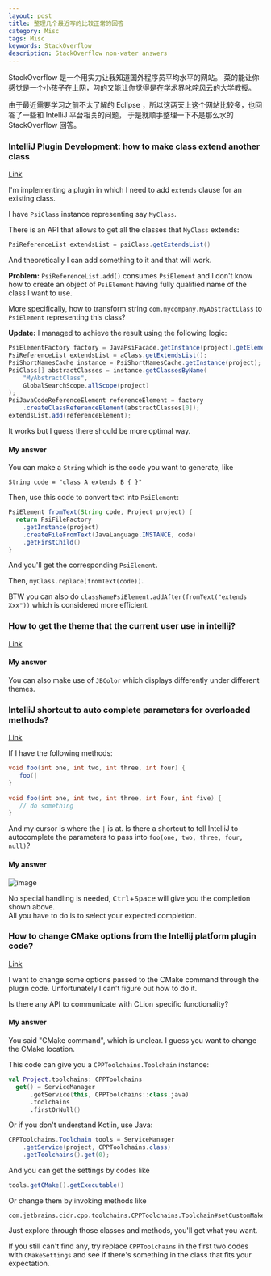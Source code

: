 ```yaml
---
layout: post
title: 整理几个最近写的比较正常的回答
category: Misc
tags: Misc
keywords: StackOverflow
description: StackOverflow non-water answers
---
```


StackOverflow 是一个用实力让我知道国外程序员平均水平的网站。
菜的能让你感觉是一个小孩子在上网，叼的又能让你觉得是在学术界叱咤风云的大学教授。

由于最近需要学习之前不太了解的 Eclipse ，所以这两天上这个网站比较多，也回答了一些和 IntelliJ 平台相关的问题，
于是就顺手整理一下不是那么水的 StackOverflow 回答。

### IntelliJ Plugin Development: how to make class extend another class

[Link](https://stackoverflow.com/a/48558519/7083401)

I'm implementing a plugin in which I need to add `extends` clause for an existing class.

I have `PsiClass` instance representing say `MyClass`.

There is an API that allows to get all the classes that `MyClass` extends:

```java
PsiReferenceList extendsList = psiClass.getExtendsList()
```

And theoretically I can add something to it and that will work.

**Problem:** `PsiReferenceList.add()` consumes `PsiElement` and I don't know how to create an object of `PsiElement`
having fully qualified name of the class I want to use.

More specifically, how to transform string `com.mycompany.MyAbstractClass` to `PsiElement` representing this class?

**Update:**
I managed to achieve the result using the following logic:

```java
PsiElementFactory factory = JavaPsiFacade.getInstance(project).getElementFactory();
PsiReferenceList extendsList = aClass.getExtendsList();
PsiShortNamesCache instance = PsiShortNamesCache.getInstance(project);
PsiClass[] abstractClasses = instance.getClassesByName(
    "MyAbstractClass", 
    GlobalSearchScope.allScope(project)
);
PsiJavaCodeReferenceElement referenceElement = factory
    .createClassReferenceElement(abstractClasses[0]);
extendsList.add(referenceElement);
```

It works but I guess there should be more optimal way.

#### My answer

You can make a `String` which is the code you want to generate, like

    String code = "class A extends B { }"

Then, use this code to convert text into `PsiElement`:

```java
PsiElement fromText(String code, Project project) {
  return PsiFileFactory
    .getInstance(project)
    .createFileFromText(JavaLanguage.INSTANCE, code)
    .getFirstChild()
}
```

And you'll get the corresponding `PsiElement`.

Then, `myClass.replace(fromText(code))`.

BTW you can also do `classNamePsiElement.addAfter(fromText("extends Xxx"))` which is considered more efficient.

### How to get the theme that the current user use in intellij?

[Link](https://stackoverflow.com/a/49233902/7083401)

#### My answer

You can also make use of `JBColor` which displays differently under different themes.

### IntelliJ shortcut to auto complete parameters for overloaded methods?

[Link](https://stackoverflow.com/a/49143070/7083401)

If I have the following methods:

```java
void foo(int one, int two, int three, int four) {
   foo(|
}
  
void foo(int one, int two, int three, int four, int five) {
   // do something
}
```

And my cursor is where the `|` is at. Is there a shortcut to tell IntelliJ to autocomplete the parameters to pass into `foo(one, two, three, four, null)`?

#### My answer

![image](https://user-images.githubusercontent.com/16398479/37070003-ba2dc920-21f0-11e8-9547-f86254cd7199.png)

No special handling is needed, <kbd>Ctrl</kbd>+<kbd>Space</kbd> will give you the completion shown above.  
All you have to do is to select your expected completion.

### How to change CMake options from the Intellij platform plugin code?

[Link](https://stackoverflow.com/a/49229339/7083401)

I want to change some options passed to the CMake command through the plugin code. Unfortunately I can't figure out how to do it.

Is there any API to communicate with CLion specific functionality?

#### My answer

You said "CMake command", which is unclear. I guess you want to change the CMake location.

This code can give you a `CPPToolchains.Toolchain` instance:

```kotlin
val Project.toolchains: CPPToolchains
  get() = ServiceManager
      .getService(this, CPPToolchains::class.java)
      .toolchains
      .firstOrNull()
```

Or if you don't understand Kotlin, use Java:

```java
CPPToolchains.Toolchain tools = ServiceManager
    .getService(project, CPPToolchains.class)
    .getToolchains().get(0);
```

And you can get the settings by codes like

```java
tools.getCMake().getExecutable()
```

Or change them by invoking methods like

```
com.jetbrains.cidr.cpp.toolchains.CPPToolchains.Toolchain#setCustomMakePath
```

Just explore through those classes and methods, you'll get what you want.

If you still can't find any, try replace `CPPToolchains` in the first two codes with `CMakeSettings` and see if there's something in the class that fits your expectation.

